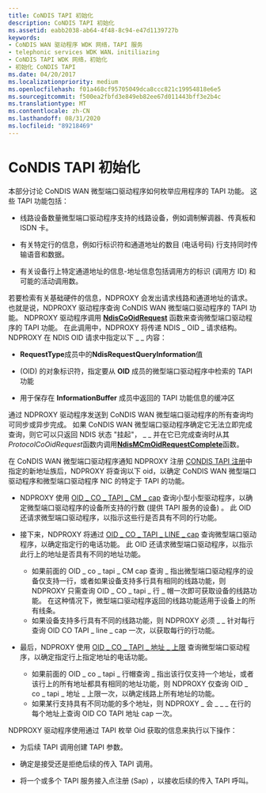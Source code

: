 ```yaml
---
title: CoNDIS TAPI 初始化
description: CoNDIS TAPI 初始化
ms.assetid: eabb2038-ab64-4f48-8c94-e47d1139727b
keywords:
- CoNDIS WAN 驱动程序 WDK 网络，TAPI 服务
- telephonic services WDK WAN，initiliazing
- CoNDIS TAPI WDK 网络，初始化
- 初始化 CoNDIS TAPI
ms.date: 04/20/2017
ms.localizationpriority: medium
ms.openlocfilehash: f01a468cf95705049dca8ccc821c19954818e6e5
ms.sourcegitcommit: f500ea2fbfd3e849eb82ee67d011443bff3e2b4c
ms.translationtype: MT
ms.contentlocale: zh-CN
ms.lasthandoff: 08/31/2020
ms.locfileid: "89218469"
---
```

# <a name="condis-tapi-initialization"></a>CoNDIS TAPI 初始化





本部分讨论 CoNDIS WAN 微型端口驱动程序如何枚举应用程序的 TAPI 功能。 这些 TAPI 功能包括：

-   线路设备数量微型端口驱动程序支持的线路设备，例如调制解调器、传真板和 ISDN 卡。

-   有关特定行的信息，例如行标识符和通道地址的数目 (电话号码) 行支持同时传输语音和数据。

-   有关设备行上特定通道地址的信息-地址信息包括调用方的标识 (调用方 ID) 和可能的活动调用数。

若要检索有关基础硬件的信息，NDPROXY 会发出请求线路和通道地址的请求。 也就是说，NDPROXY 驱动程序查询 CoNDIS WAN 微型端口驱动程序的 TAPI 功能。 NDPROXY 驱动程序调用 [**NdisCoOidRequest**](/windows-hardware/drivers/ddi/ndis/nf-ndis-ndiscooidrequest) 函数来查询微型端口驱动程序的 TAPI 功能。 在此调用中，NDPROXY 将传递 NDIS \_ OID \_ 请求结构。 NDPROXY 在 NDIS OID 请求中指定以下 \_ \_ 内容：

-   **RequestType**成员中的**NdisRequestQueryInformation**值

-    (OID) 的对象标识符，指定要从 **OID** 成员的微型端口驱动程序中检索的 TAPI 功能

-   用于保存在 **InformationBuffer** 成员中返回的 TAPI 功能信息的缓冲区

通过 NDPROXY 驱动程序发送到 CoNDIS WAN 微型端口驱动程序的所有查询均可同步或异步完成。 如果 CoNDIS WAN 微型端口驱动程序确定它无法立即完成查询，则它可以只返回 NDIS 状态 "挂起"， \_ \_ 并在它已完成查询时从其*ProtocolCoOidRequest*函数内调用[**NdisMCmOidRequestComplete**](/windows-hardware/drivers/ddi/ndis/nf-ndis-ndismcmoidrequestcomplete)函数。

在 CoNDIS WAN 微型端口驱动程序通知 NDPROXY 注册 [CONDIS TAPI 注册](condis-tapi-registration.md)中指定的新地址族后，NDPROXY 将查询以下 oid，以确定 CoNDIS WAN 微型端口驱动程序和微型端口驱动程序 NIC 的特定于 TAPI 的功能。

-   NDPROXY 使用 [OID \_ CO \_ TAPI \_ CM \_ cap](./oid-co-tapi-cm-caps.md) 查询小型小型驱动程序，以确定微型端口驱动程序的设备所支持的行数 (提供 TAPI 服务的设备) 。 此 OID 还请求微型端口驱动程序，以指示这些行是否具有不同的行功能。

-   接下来，NDPROXY 将通过 [OID \_ CO \_ TAPI \_ LINE \_ cap](./oid-co-tapi-line-caps.md) 查询微型端口驱动程序，以确定指定行的电话功能。 此 OID 还请求微型端口驱动程序，以指示此行上的地址是否具有不同的地址功能。
    -   如果前面的 OID \_ co \_ tapi \_ CM cap 查询 \_ 指出微型端口驱动程序的设备仅支持一行，或者如果设备支持多行具有相同的线路功能，则 NDPROXY 只需查询 OID \_ CO \_ tapi \_ 行 \_ 帽一次即可获取设备的线路功能。 在这种情况下，微型端口驱动程序返回的线路功能适用于设备上的所有线条。
    -   如果设备支持多行具有不同的线路功能，则 NDPROXY 必须 \_ \_ 针对每行查询 OID CO TAPI \_ line \_ cap 一次，以获取每行的行功能。
-   最后，NDPROXY 使用 [OID \_ CO \_ TAPI \_ 地址 \_ 上限](./oid-co-tapi-address-caps.md) 查询微型端口驱动程序，以确定指定行上指定地址的电话功能。
    -   如果前面的 OID \_ co \_ tapi \_ 行帽查询 \_ 指出该行仅支持一个地址，或者该行上的所有地址都具有相同的地址功能，则 NDPROXY 仅查询 OID \_ co \_ tapi \_ 地址 \_ 上限一次，以确定线路上所有地址的功能。
    -   如果某行支持具有不同功能的多个地址，则 NDPROXY \_ 会 \_ \_ \_ 在行的每个地址上查询 OID CO TAPI 地址 cap 一次。

NDPROXY 驱动程序使用通过 TAPI 枚举 Oid 获取的信息来执行以下操作：

-   为后续 TAPI 调用创建 TAPI 参数。

-   确定是接受还是拒绝后续的传入 TAPI 调用。

-   将一个或多个 TAPI 服务接入点注册 (Sap) ，以接收后续的传入 TAPI 呼叫。

 

